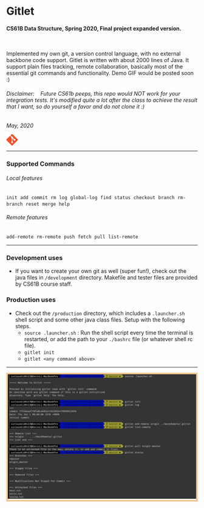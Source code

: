 # Gitlet 
#### CS61B Data Structure, Spring 2020, Final project expanded version.
<br>

Implemented my own git, a version control language, with no external backbone code support. Gitlet is written with about 2000 lines of Java. It support plain files tracking, remote collaboration, basically most of the essential git commands and functionality. Demo GIF would be posted soon :)

###### Disclaimer: &nbsp;&nbsp; *Future CS61b peeps, this repo would NOT work for your integration tests. It's modified quite a lot after the class to achieve the result that I want, so do yourself a favor and do not clone it* :)
<i>May, 2020</i><br>
<div style="display: flex;">
    <img src="git_logo.png" alt="git logo" width="30" height="30"/></div>
<hr>  

### Supported Commands
###### Local features
`init` &nbsp;`add` &nbsp;`commit` &nbsp;`rm` &nbsp;`log` &nbsp;`global-log` &nbsp;`find` &nbsp;`status` &nbsp;`checkout` &nbsp;`branch` &nbsp;`rm-branch` &nbsp;`reset` &nbsp;`merge` &nbsp;`help`
###### Remote features
`add-remote` &nbsp;`rm-remote` &nbsp;`push` &nbsp;`fetch` &nbsp;`pull` &nbsp;`list-remote`

<hr>

### Development uses
- If you want to create your own git as well (super fun!), check out the java files in `/development` directory. Makefile and tester files are provided by CS61B course staff.

### Production uses
- Check out the `/production` directory, which includes a `.launcher.sh` shell script and some other java class files. Setup with the following steps.
    - `source .launcher.sh` : Run the shell script every time the terminal is restarted, or add the path to your `./bashrc` file (or whatever shell rc file).
    - `gitlet init`
    - `gitlet <any command above>`  

<hr>
<div style = "border: 4px solid rgb(244, 195, 138)">
<img src="Picture_1.png" alt="git logo" width="800" />
</div>